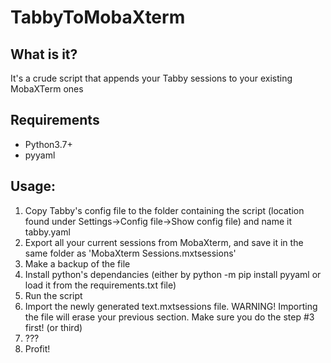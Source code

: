 # TabbyToMobaXterm

## What is it?
It's a crude script that appends your Tabby sessions to your existing MobaXTerm ones

## Requirements
- Python3.7+
- pyyaml

## Usage: 
1) Copy Tabby's config file to the folder containing the script (location found under Settings->Config file->Show config file) and name it tabby.yaml
2) Export all your current sessions from MobaXterm, and save it in the same folder as 'MobaXterm Sessions.mxtsessions'
3) Make a backup of the file
4) Install python's dependancies (either by python -m pip install pyyaml or load it from the requirements.txt file)
5) Run the script
6) Import the newly generated text.mxtsessions file. WARNING! Importing the file will erase your previous section. Make sure you do the step #3 first! (or third)
7) ???
8) Profit!
